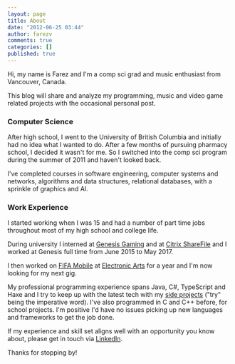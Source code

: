 ```yaml
---
layout: page
title: About
date: "2012-06-25 03:44"
author: farezv
comments: true
categories: []
published: true
---
```


Hi, my name is Farez and I'm a comp sci grad and music enthusiast from Vancouver, Canada.

This blog will share and analyze my programming, music and video game related projects with the occasional personal post.

### Computer Science

After high school, I went to the University of British Columbia and initially had no idea what I wanted to do. After a few months of pursuing pharmacy school, I decided it wasn't for me. So I switched into the comp sci program during the summer of 2011 and haven't looked back.

I've completed courses in software engineering, computer systems and networks, algorithms and data structures, relational databases, with a sprinkle of graphics and AI.

### Work Experience

I started working when I was 15 and had a number of part time jobs throughout most of my high school and college life.

During university I interned at [Genesis Gaming](http://gen-game.com) and at [Citrix ShareFile](http://sharefile.com) and I worked at Genesis full time from June 2015 to May 2017.

I then worked on [FIFA Mobile](https://www.easports.com/fifa/fifa-mobile) at [Electronic Arts](https://www.ea.com/) for a year and I'm now looking for my next gig.

My professional programming experience spans Java, C#, TypeScript and Haxe and I try to keep up with the latest tech with my [side projects](http://farez.ca/projects.html) ("try" being the imperative word). I've also programmed in C and C++ before, for school projects. I'm positive I'd have no issues picking up new languages and frameworks to get the job done.

If my experience and skill set aligns well with an opportunity you know about, please get in touch via [LinkedIn](http://linkedin.com/in/farezv).

Thanks for stopping by!